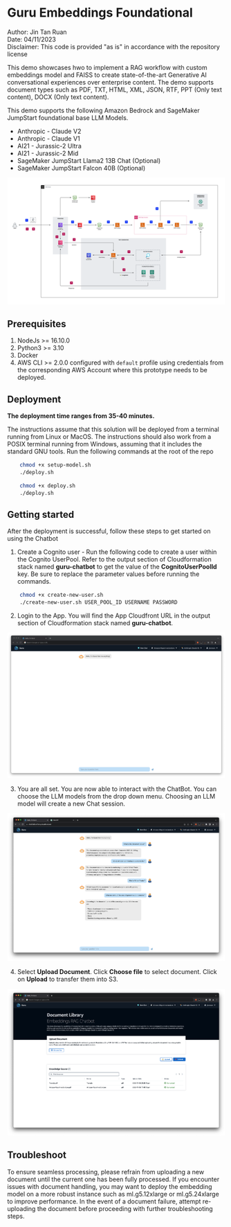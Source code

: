 # Guru Embeddings Foundational

Author: Jin Tan Ruan<br>
Date: 04/11/2023<br>
Disclaimer: This code is provided "as is" in accordance with the repository license<br>

This demo showcases hwo to implement a RAG workflow with custom embeddings model and FAISS to create state-of-the-art Generative AI conversational experiences over enterprise content. The demo supports document types such as PDF, TXT, HTML, XML, JSON, RTF, PPT (Only text content), DOCX (Only text content).

This demo supports the following Amazon Bedrock and SageMaker JumpStart foundational base LLM Models.

- Anthropic - Claude V2
- Anthropic - Claude V1
- AI21 - Jurassic-2 Ultra
- AI21 - Jurassic-2 Mid
- SageMaker JumpStart Llama2 13B Chat (Optional)
- SageMaker JumpStart Falcon 40B (Optional)

![Embeddings Chatbot Architecture](./images/architecture.png)

## Prerequisites

1. NodeJs >= 16.10.0
2. Python3 >= 3.10
3. Docker
4. AWS CLI >= 2.0.0 configured with `default` profile using credentials from the corresponding AWS Account where this prototype needs to be deployed.

## Deployment

**The deployment time ranges from 35-40 minutes.**

The instructions assume that this solution will be deployed from a terminal running from Linux or MacOS. The instructions should also work from a POSIX terminal running from Windows, assuming that it includes the standard GNU tools.
Run the following commands at the root of the repo

```bash
    chmod +x setup-model.sh
    ./deploy.sh
```

```bash
    chmod +x deploy.sh
    ./deploy.sh
```

## Getting started

After the deployment is successful, follow these steps to get started on using the Chatbot

1. Create a Cognito user - Run the following code to create a user within the Cognito UserPool. Refer to the output section of Cloudformation stack named **guru-chatbot**
   to get the value of the **CognitoUserPoolId** key. Be sure to replace the parameter values before running the commands.

```bash
    chmod +x create-new-user.sh
    ./create-new-user.sh USER_POOL_ID USERNAME PASSWORD
```

2. Login to the App. You will find the App Cloudfront URL in the output section of Cloudformation stack named **guru-chatbot**.

![Embeddings Chatbot Default](./images/home.png)

3. You are all set. You are now able to interact with the ChatBot. You can choose the LLM models from the drop down menu. Choosing an LLM model will create a new Chat session.

![Embeddings Chatbot Home](./images/chat.png)

4. Select **Upload Document**. Click **Choose file** to select document. Click on **Upload** to transfer them into S3.

![Embeddings Chatbot Upload](./images/upload.png)

## Troubleshoot

To ensure seamless processing, please refrain from uploading a new document until the current one has been fully processed. If you encounter issues with document handling, you may want to deploy the embedding model on a more robust instance such as ml.g5.12xlarge or ml.g5.24xlarge to improve performance. In the event of a document failure, attempt re-uploading the document before proceeding with further troubleshooting steps.
